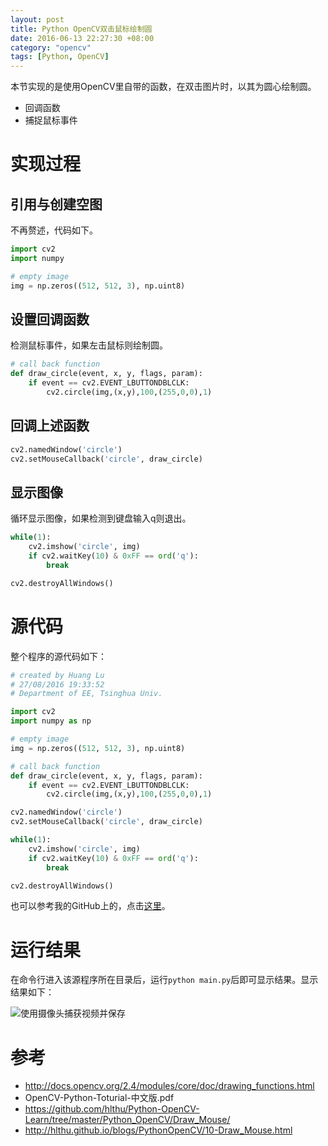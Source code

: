 ```yaml
---
layout: post
title: Python OpenCV双击鼠标绘制圆
date: 2016-06-13 22:27:30 +08:00
category: "opencv"
tags: [Python, OpenCV]
---
```



本节实现的是使用OpenCV里自带的函数，在双击图片时，以其为圆心绘制圆。

- 回调函数
- 捕捉鼠标事件


# 实现过程

## 引用与创建空图
不再赘述，代码如下。

``` python
import cv2  
import numpy

# empty image
img = np.zeros((512, 512, 3), np.uint8)
```

## 设置回调函数
检测鼠标事件，如果左击鼠标则绘制圆。

```python
# call back function
def draw_circle(event, x, y, flags, param):
	if event == cv2.EVENT_LBUTTONDBLCLK:
		cv2.circle(img,(x,y),100,(255,0,0),1)
```

## 回调上述函数

```python
cv2.namedWindow('circle')
cv2.setMouseCallback('circle', draw_circle)
```

## 显示图像
循环显示图像，如果检测到键盘输入q则退出。

```python
while(1):
	cv2.imshow('circle', img)
	if cv2.waitKey(10) & 0xFF == ord('q'):
		break

cv2.destroyAllWindows()
```


# 源代码
整个程序的源代码如下：

``` python
# created by Huang Lu
# 27/08/2016 19:33:52  
# Department of EE, Tsinghua Univ.

import cv2
import numpy as np

# empty image
img = np.zeros((512, 512, 3), np.uint8)

# call back function
def draw_circle(event, x, y, flags, param):
	if event == cv2.EVENT_LBUTTONDBLCLK:
		cv2.circle(img,(x,y),100,(255,0,0),1)

cv2.namedWindow('circle')
cv2.setMouseCallback('circle', draw_circle)

while(1):
	cv2.imshow('circle', img)
	if cv2.waitKey(10) & 0xFF == ord('q'):
		break

cv2.destroyAllWindows()
```
也可以参考我的GitHub上的，点击[这里](https://github.com/hlthu/Python-OpenCV-Learn/tree/master/Python_OpenCV/Draw_Mouse/)。

# 运行结果
在命令行进入该源程序所在目录后，运行`python main.py`后即可显示结果。显示结果如下：

![使用摄像头捕获视频并保存](https://raw.githubusercontent.com/hlthu/Python-OpenCV-Learn/master/Draw_Mouse/Screenshot.png)


# 参考
- http://docs.opencv.org/2.4/modules/core/doc/drawing_functions.html
- OpenCV-Python-Toturial-中文版.pdf
- https://github.com/hlthu/Python-OpenCV-Learn/tree/master/Python_OpenCV/Draw_Mouse/
- http://hlthu.github.io/blogs/PythonOpenCV/10-Draw_Mouse.html